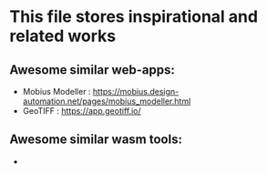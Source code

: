 # This file stores inspirational and related works

## Awesome similar web-apps:
- Mobius Modeller : https://mobius.design-automation.net/pages/mobius_modeller.html
- GeoTIFF : https://app.geotiff.io/


## Awesome similar wasm tools:
- 